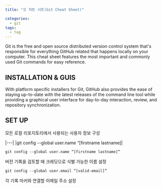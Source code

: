 ```yaml
---
title: "깃 치트 시트(Git Cheat Sheet)"

categories:
  - git
tags:
  - tag
---
```


Git is the free and open source distributed version control system that's responsible for everything GitHub
related that happens locally on your computer. This cheat sheet features the most important and commonly
used Git commands for easy reference.

## INSTALLATION & GUIS
With platform specific installers for Git, GitHub also provides the
ease of staying up-to-date with the latest releases of the command
line tool while providing a graphical user interface for day-to-day
interaction, review, and repository synchronization.

## SET UP
모든 로컬 리포지토리에서 사용되는 사용자 정보 구성

|---|
|git config --global user.name “[firstname lastname]|
```
git config --global user.name “[firstname lastname]”
```
버전 기록을 검토할 때 크레딧으로 식별 가능한 이름 설정
```
git config --global user.email “[valid-email]”
```
각 기록 마커와 연결할 이메일 주소 설정
